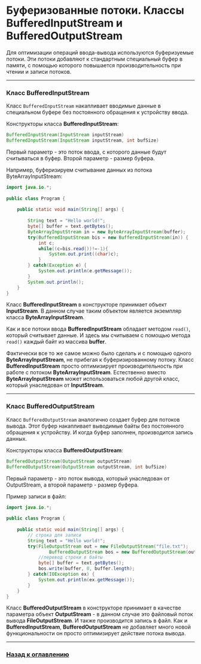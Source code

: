 # Буферизованные потоки. Классы BufferedInputStream и BufferedOutputStream

Для оптимизации операций ввода-вывода используются буферизуемые потоки.
Эти потоки добавляют к стандартным специальный буфер в памяти, с помощью которого повышается производительность при чтении и записи потоков.

---

### Класс BufferedInputStream

Класс `BufferedInputStream` накапливает вводимые данные в специальном буфере без постоянного обращения к устройству ввода.

Конструкторы класса **BufferedInputStream**:

```java
BufferedInputStream(InputStream inputStream)
BufferedInputStream(InputStream inputStream, int bufSize)
```

Первый параметр - это поток ввода, с которого данные будут считываться в буфер. Второй параметр - размер буфера.

Например, буферизируем считывание данных из потока ByteArrayInputStream:

```java
import java.io.*;
 
public class Program {
 
    public static void main(String[] args) {
         
        String text = "Hello world!";
        byte[] buffer = text.getBytes();
        ByteArrayInputStream in = new ByteArrayInputStream(buffer);
        try(BufferedInputStream bis = new BufferedInputStream(in)) {
            int c;
            while((c=bis.read())!=-1){
                System.out.print((char)c);
            }
        } catch(Exception e) {
            System.out.println(e.getMessage());
        }
        System.out.println();
    } 
}
```

Класс **BufferedInputStream** в конструкторе принимает объект **InputStream**.
В данном случае таким объектом является экземпляр класса **ByteArrayInputStream**.

Как и все потоки ввода **BufferedInputStream** обладает методом `read()`, который считывает данные.
И здесь мы считываем с помощью метода `read()` каждый байт из массива **buffer**.

Фактически все то же самое можно было сделать и с помощью одного **ByteArrayInputStream**, не прибегая к буферизированному потоку.
Класс **BufferedInputStream** просто оптимизирует производительность при работе с потоком **ByteArrayInputStream**.
Естественно вместо **ByteArrayInputStream** может использоваться любой другой класс, который унаследован от **InputStream**.

---

### Класс BufferedOutputStream

Класс `BufferedOutputStream` аналогично создает буфер для потоков вывода.
Этот буфер накапливает выводимые байты без постоянного обращения к устройству.
И когда буфер заполнен, производится запись данных.

Конструкторы класса **BufferedOutputStream**:

```java
BufferedOutputStream(OutputStream outputStream)
BufferedOutputStream(OutputStream outputStream, int bufSize)
```

Первый параметр - это поток вывода, который унаследован от OutputStream, а второй параметр - размер буфера.


Пример записи в файл:

```java
import java.io.*;
 
public class Program {
 
    public static void main(String[] args) {
        // строка для записи
        String text = "Hello world!"; 
        try(FileOutputStream out = new FileOutputStream("file.txt"); 
                BufferedOutputStream bos = new BufferedOutputStream(out)) {
            //перевод строки в байты
            byte[] buffer = text.getBytes();
            bos.write(buffer, 0, buffer.length);
        } catch(IOException ex) {
            System.out.println(ex.getMessage());
        } 
    } 
}
```

Класс **BufferedOutputStream** в конструкторе принимает в качестве параметра объект **OutputStream** -
в данном случае это файловый поток вывода **FileOutputStream**.
И также производится запись в файл.
Как и **BufferedInputStream**, **BufferedOutputStream** не добавляет много новой функциональности
он просто оптимизирует действие потока вывода.

---

### [Назад к оглавлению](./README.md)